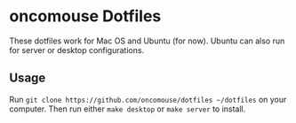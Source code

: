 # oncomouse Dotfiles

These dotfiles work for Mac OS and Ubuntu (for now). Ubuntu can also run for server or desktop configurations.

## Usage

Run `git clone https://github.com/oncomouse/dotfiles ~/dotfiles` on your computer. Then run either `make desktop` or `make server` to install.
